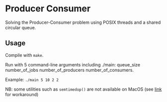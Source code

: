 # Producer Consumer

Solving the Producer-Consumer problem using POSIX threads and a shared circular queue.

## Usage

Compile with `make`.

Run with 5 command-line arguments including ./main: queue_size number_of_jobs number_of_producers number_of_consumers.

Example: `./main 5 10 2 2`

NB: some utilities such as `semtimedop()` are not available on MacOS (see [link](https://stackoverflow.com/questions/1405132/unix-osx-version-of-semtimedop) for workaround)
